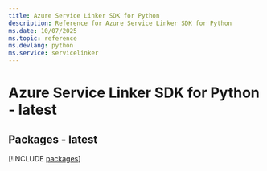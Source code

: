 ```yaml
---
title: Azure Service Linker SDK for Python
description: Reference for Azure Service Linker SDK for Python
ms.date: 10/07/2025
ms.topic: reference
ms.devlang: python
ms.service: servicelinker
---
```

# Azure Service Linker SDK for Python - latest
## Packages - latest
[!INCLUDE [packages](service-linker-index.md)]